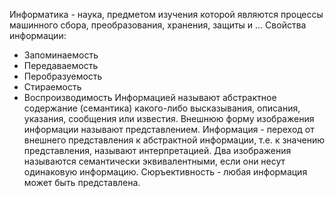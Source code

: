 Информатика - наука, предметом изучения которой являются процессы машинного сбора, преобразования, хранения, защиты и ...
Свойства информации:
- Запоминаемость
- Передаваемость
- Перобразуемость
- Стираемость
- Воспроизводимость
Информацией называют абстрактное содержание (семантика) какого-либо высказывания, описания, указания, сообщения или известия. Внешнюю форму изображения информации называют представлением. 
Информация - переход от внешнего представления к абстрактной информации, т.е. к значению представления, называют интерпретацией.
Два изображения называются семантически эквивалентными, если они несут одинаковую информацию.
Сюръективность - любая информация может быть представлена. 